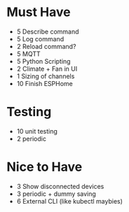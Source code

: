 

# Must Have
 - 5 Describe command
 - 5 Log command
 - 2 Reload command?
 - 5 MQTT
 - 5 Python Scripting
 - 2 Climate + Fan in UI
 - 1 Sizing of channels
 - 10 Finish ESPHome

# Testing
 - 10 unit testing
 - 2 periodic

# Nice to Have
 - 3 Show disconnected devices
 - 3 periodic + dummy saving
 - 6 External CLI (like kubectl maybies)
